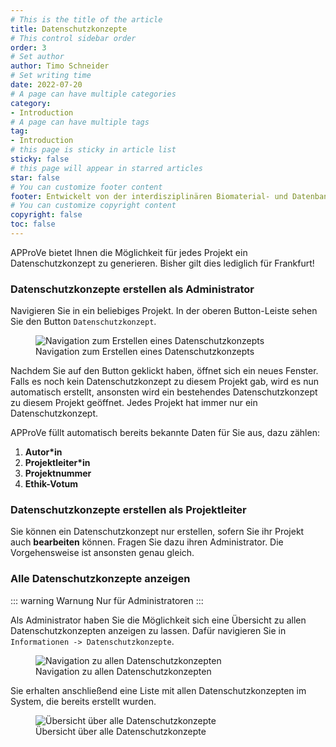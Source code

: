```yaml
---
# This is the title of the article
title: Datenschutzkonzepte
# This control sidebar order
order: 3
# Set author
author: Timo Schneider
# Set writing time
date: 2022-07-20
# A page can have multiple categories
category:
- Introduction
# A page can have multiple tags
tag:
- Introduction
# this page is sticky in article list
sticky: false
# this page will appear in starred articles
star: false
# You can customize footer content
footer: Entwickelt von der interdisziplinären Biomaterial- und Datenbank Frankfurt (iBDF)
# You can customize copyright content
copyright: false
toc: false
---
```


APProVe bietet Ihnen die Möglichkeit für jedes Projekt ein Datenschutzkonzept zu generieren. Bisher gilt dies lediglich für Frankfurt!

### Datenschutzkonzepte erstellen als Administrator
Navigieren Sie in ein beliebiges Projekt. In der oberen Button-Leiste sehen Sie den Button ``Datenschutzkonzept``.

<figure>
  <div class="container">
    <label for="Container">
    <img :src="$withBase('/img/features/data-privacy1.png')" alt="Navigation zum Erstellen eines Datenschutzkonzepts">
    </label>
      <figcaption>Navigation zum Erstellen eines Datenschutzkonzepts</figcaption>
  </div>
</figure>

Nachdem Sie auf den Button geklickt haben, öffnet sich ein neues Fenster. Falls es noch kein Datenschutzkonzept zu diesem Projekt gab, wird es nun automatisch erstellt, ansonsten wird ein bestehendes Datenschutzkonzept zu diesem Projekt geöffnet.
Jedes Projekt hat immer nur ein Datenschutzkonzept.

APProVe füllt automatisch bereits bekannte Daten für Sie aus, dazu zählen:
1. **Autor*in**
2. **Projektleiter*in**
3. **Projektnummer**
4. **Ethik-Votum**

### Datenschutzkonzepte erstellen als Projektleiter
Sie können ein Datenschutzkonzept nur erstellen, sofern Sie ihr Projekt auch **bearbeiten** können. Fragen Sie dazu ihren Administrator.
Die Vorgehensweise ist ansonsten genau gleich.


### Alle Datenschutzkonzepte anzeigen
::: warning Warnung
Nur für Administratoren
:::

Als Administrator haben Sie die Möglichkeit sich eine Übersicht zu allen Datenschutzkonzepten anzeigen zu lassen. Dafür navigieren Sie in ``Informationen -> Datenschutzkonzepte``.

<figure>
  <div class="container">
    <label for="Container">
    <img :src="$withBase('/img/features/data-privacy2.png')" alt="Navigation zu allen Datenschutzkonzepten">
    </label>
      <figcaption>Navigation zu allen Datenschutzkonzepten</figcaption>
  </div>
</figure>

Sie erhalten anschließend eine Liste mit allen Datenschutzkonzepten im System, die bereits erstellt wurden.

<figure>
  <div class="container">
    <label for="Container">
    <img :src="$withBase('/img/features/data-privacy3.png')" alt="Übersicht über alle Datenschutzkonzepte">
    </label>
      <figcaption>Übersicht über alle Datenschutzkonzepte</figcaption>
  </div>
</figure>